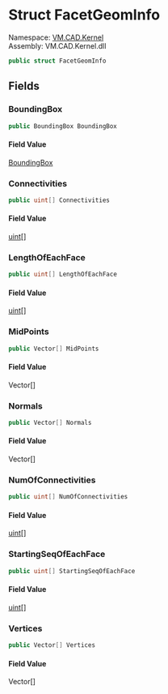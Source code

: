 # <a id="VM_CAD_Kernel_FacetGeomInfo"></a> Struct FacetGeomInfo

Namespace: [VM.CAD.Kernel](VM.CAD.Kernel.md)  
Assembly: VM.CAD.Kernel.dll  

```csharp
public struct FacetGeomInfo
```

## Fields

### <a id="VM_CAD_Kernel_FacetGeomInfo_BoundingBox"></a> BoundingBox

```csharp
public BoundingBox BoundingBox
```

#### Field Value

 [BoundingBox](VM.CAD.Kernel.BoundingBox.md)

### <a id="VM_CAD_Kernel_FacetGeomInfo_Connectivities"></a> Connectivities

```csharp
public uint[] Connectivities
```

#### Field Value

 [uint](https://learn.microsoft.com/dotnet/api/system.uint32)\[\]

### <a id="VM_CAD_Kernel_FacetGeomInfo_LengthOfEachFace"></a> LengthOfEachFace

```csharp
public uint[] LengthOfEachFace
```

#### Field Value

 [uint](https://learn.microsoft.com/dotnet/api/system.uint32)\[\]

### <a id="VM_CAD_Kernel_FacetGeomInfo_MidPoints"></a> MidPoints

```csharp
public Vector[] MidPoints
```

#### Field Value

 Vector\[\]

### <a id="VM_CAD_Kernel_FacetGeomInfo_Normals"></a> Normals

```csharp
public Vector[] Normals
```

#### Field Value

 Vector\[\]

### <a id="VM_CAD_Kernel_FacetGeomInfo_NumOfConnectivities"></a> NumOfConnectivities

```csharp
public uint[] NumOfConnectivities
```

#### Field Value

 [uint](https://learn.microsoft.com/dotnet/api/system.uint32)\[\]

### <a id="VM_CAD_Kernel_FacetGeomInfo_StartingSeqOfEachFace"></a> StartingSeqOfEachFace

```csharp
public uint[] StartingSeqOfEachFace
```

#### Field Value

 [uint](https://learn.microsoft.com/dotnet/api/system.uint32)\[\]

### <a id="VM_CAD_Kernel_FacetGeomInfo_Vertices"></a> Vertices

```csharp
public Vector[] Vertices
```

#### Field Value

 Vector\[\]


